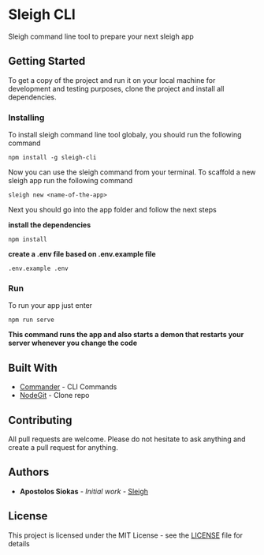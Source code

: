 # Sleigh CLI

Sleigh command line tool to prepare your next sleigh app

## Getting Started

To get a copy of the project and run it on your local machine for development and testing purposes, clone the project and install all dependencies.

### Installing

To install sleigh command line tool globaly, you should run the following command

```
npm install -g sleigh-cli
```

Now you can use the sleigh command from your terminal. To scaffold a new sleigh app run the following command

```
sleigh new <name-of-the-app>
```

Next you should go into the app folder and follow the next steps

**install the dependencies**
```
npm install
```
**create a .env file based on .env.example file**
```
.env.example .env
```

### Run

To run your app just enter

```
npm run serve
```

__This command runs the app and also starts a demon that restarts your server whenever you change the code__


## Built With

* [Commander](https://github.com/tj/commander.js) - CLI Commands
* [NodeGit](https://github.com/nodegit/nodegit) - Clone repo

## Contributing

All pull requests are welcome. Please do not hesitate to ask anything and create a pull request for anything.

## Authors

* **Apostolos Siokas** - *Initial work* - [Sleigh](https://github.com/siokas)

<!-- See also the list of [contributors](https://github.com/your/project/contributors) who participated in this project. -->

## License

This project is licensed under the MIT License - see the [LICENSE](https://opensource.org/licenses/MIT) file for details